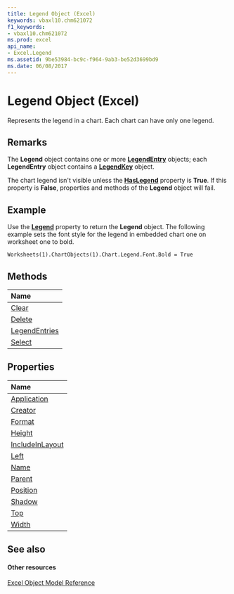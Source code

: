 ```yaml
---
title: Legend Object (Excel)
keywords: vbaxl10.chm621072
f1_keywords:
- vbaxl10.chm621072
ms.prod: excel
api_name:
- Excel.Legend
ms.assetid: 9be53984-bc9c-f964-9ab3-be52d3699bd9
ms.date: 06/08/2017
---
```



# Legend Object (Excel)

Represents the legend in a chart. Each chart can have only one legend.


## Remarks

 The **Legend** object contains one or more **[LegendEntry](legendentry-object-excel.md)** objects; each **LegendEntry** object contains a **[LegendKey](legendkey-object-excel.md)** object.

The chart legend isn't visible unless the **[HasLegend](chart-haslegend-property-excel.md)** property is **True**. If this property is **False**, properties and methods of the **Legend** object will fail.


## Example

Use the **[Legend](chart-legend-property-excel.md)** property to return the **Legend** object. The following example sets the font style for the legend in embedded chart one on worksheet one to bold.


```
Worksheets(1).ChartObjects(1).Chart.Legend.Font.Bold = True
```


## Methods



|**Name**|
|:-----|
|[Clear](legend-clear-method-excel.md)|
|[Delete](legend-delete-method-excel.md)|
|[LegendEntries](legend-legendentries-method-excel.md)|
|[Select](legend-select-method-excel.md)|

## Properties



|**Name**|
|:-----|
|[Application](legend-application-property-excel.md)|
|[Creator](legend-creator-property-excel.md)|
|[Format](legend-format-property-excel.md)|
|[Height](legend-height-property-excel.md)|
|[IncludeInLayout](legend-includeinlayout-property-excel.md)|
|[Left](legend-left-property-excel.md)|
|[Name](legend-name-property-excel.md)|
|[Parent](legend-parent-property-excel.md)|
|[Position](legend-position-property-excel.md)|
|[Shadow](legend-shadow-property-excel.md)|
|[Top](legend-top-property-excel.md)|
|[Width](legend-width-property-excel.md)|

## See also


#### Other resources


[Excel Object Model Reference](http://msdn.microsoft.com/library/11ea8598-8a20-92d5-f98b-0da04263bf2c%28Office.15%29.aspx)
